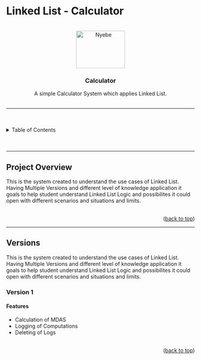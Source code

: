 # Linked List - Calculator

<a name="readme-top"></a>

<!-- PROJECT LOGO -->
<br />
<div align="center">
  <a href="https://github.com/zyx-0314/">
    <img src="./Docs/nyebe_white.png" alt="Nyebe" width="130" height="100">
  </a>

  <h3 align="center">Calculator</h3>
</div>
<div align="center">
  A simple Calculator System which applies Linked List.
</div>

<br />

---

<br />
<br />

<!-- TABLE OF CONTENTS -->

<details>
  <summary>Table of Contents</summary>
  <ol>
    <li>
      <a href="#project-overview">Project Overview</a>
    </li>
    <li>
      <a href="#versions">Versions</a>
      <ol>
        <li>
          <a href="version-1">Version 1</a>
        </li>
      </ol>
    </li>
  </ol>
</details>

<br />
<br />

---

## Project Overview

This is the system created to understand the use cases of Linked List. Having Multiple Versions and different level of knowledge application it goals to help student understand Linked List Logic and possibilites it could open with different scenarios and situations and limits.

<br />

<div align="right">(<a href="#readme-top">back to top</a>)</div>

---

## Versions

This is the system created to understand the use cases of Linked List. Having Multiple Versions and different level of knowledge application it goals to help student understand Linked List Logic and possibilites it could open with different scenarios and situations and limits.

### Version 1

#### Features
- Calculation of MDAS
- Logging of Computations
- Deleting of Logs

<br />

<div align="right">(<a href="#readme-top">back to top</a>)</div>
